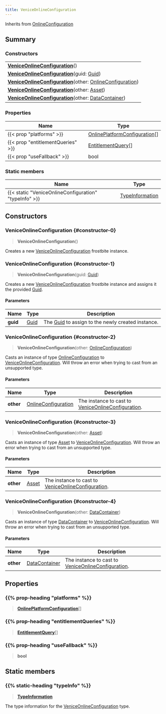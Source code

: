 ```yaml
---
title: VeniceOnlineConfiguration
---
```


Inherits from [OnlineConfiguration](/vext/ref/fb/onlineconfiguration)

## Summary

### Constructors

|  |
| --- |
| **[VeniceOnlineConfiguration](#constructor-0)**() |
| **[VeniceOnlineConfiguration](#constructor-1)**(guid: [Guid](/vext/ref/shared/type/guid)) |
| **[VeniceOnlineConfiguration](#constructor-2)**(other: [OnlineConfiguration](/vext/ref/fb/onlineconfiguration)) |
| **[VeniceOnlineConfiguration](#constructor-3)**(other: [Asset](/vext/ref/fb/asset)) |
| **[VeniceOnlineConfiguration](#constructor-4)**(other: [DataContainer](/vext/ref/shared/type/datacontainer)) |

### Properties

| Name | Type |
| ---- | ---- |
| {{< prop "platforms" >}} | [OnlinePlatformConfiguration](/vext/ref/fb/onlineplatformconfiguration)[] |
| {{< prop "entitlementQueries" >}} | [EntitlementQuery](/vext/ref/fb/entitlementquery)[] |
| {{< prop "useFallback" >}} | bool |

### Static members

| Name | Type |
| ---- | ---- |
| {{< static "VeniceOnlineConfiguration" "typeInfo" >}} | [TypeInformation](/vext/ref/shared/type/typeinformation) |

## Constructors

### VeniceOnlineConfiguration {#constructor-0}

> **VeniceOnlineConfiguration**()

Creates a new [VeniceOnlineConfiguration](/vext/ref/fb/veniceonlineconfiguration) frostbite instance.

### VeniceOnlineConfiguration {#constructor-1}

> **VeniceOnlineConfiguration**(guid: [Guid](/vext/ref/shared/type/guid))

Creates a new [VeniceOnlineConfiguration](/vext/ref/fb/veniceonlineconfiguration) frostbite instance and assigns it the provided [Guid](/vext/ref/shared/type/guid).

#### Parameters

| Name | Type | Description |
| ---- | ---- | ----------- |
| **guid** | [Guid](/vext/ref/shared/type/guid) | The [Guid](/vext/ref/shared/type/guid) to assign to the newly created instance. |

### VeniceOnlineConfiguration {#constructor-2}

> **VeniceOnlineConfiguration**(other: [OnlineConfiguration](/vext/ref/fb/onlineconfiguration))

Casts an instance of type [OnlineConfiguration](/vext/ref/fb/onlineconfiguration) to [VeniceOnlineConfiguration](/vext/ref/fb/veniceonlineconfiguration). Will throw an error when trying to cast from an unsupported type.

#### Parameters

| Name | Type | Description |
| ---- | ---- | ----------- |
| **other** | [OnlineConfiguration](/vext/ref/fb/onlineconfiguration) | The instance to cast to [VeniceOnlineConfiguration](/vext/ref/fb/veniceonlineconfiguration). |

### VeniceOnlineConfiguration {#constructor-3}

> **VeniceOnlineConfiguration**(other: [Asset](/vext/ref/fb/asset))

Casts an instance of type [Asset](/vext/ref/fb/asset) to [VeniceOnlineConfiguration](/vext/ref/fb/veniceonlineconfiguration). Will throw an error when trying to cast from an unsupported type.

#### Parameters

| Name | Type | Description |
| ---- | ---- | ----------- |
| **other** | [Asset](/vext/ref/fb/asset) | The instance to cast to [VeniceOnlineConfiguration](/vext/ref/fb/veniceonlineconfiguration). |

### VeniceOnlineConfiguration {#constructor-4}

> **VeniceOnlineConfiguration**(other: [DataContainer](/vext/ref/shared/type/datacontainer))

Casts an instance of type [DataContainer](/vext/ref/shared/type/datacontainer) to [VeniceOnlineConfiguration](/vext/ref/fb/veniceonlineconfiguration). Will throw an error when trying to cast from an unsupported type.

#### Parameters

| Name | Type | Description |
| ---- | ---- | ----------- |
| **other** | [DataContainer](/vext/ref/shared/type/datacontainer) | The instance to cast to [VeniceOnlineConfiguration](/vext/ref/fb/veniceonlineconfiguration). |

## Properties

### {{% prop-heading "platforms" %}}

> **[OnlinePlatformConfiguration](/vext/ref/fb/onlineplatformconfiguration)**[]

### {{% prop-heading "entitlementQueries" %}}

> **[EntitlementQuery](/vext/ref/fb/entitlementquery)**[]

### {{% prop-heading "useFallback" %}}

> **bool**

## Static members

### {{% static-heading "typeInfo" %}}

> **[TypeInformation](/vext/ref/shared/type/typeinformation)**

The type information for the [VeniceOnlineConfiguration](/vext/ref/fb/veniceonlineconfiguration) type.

